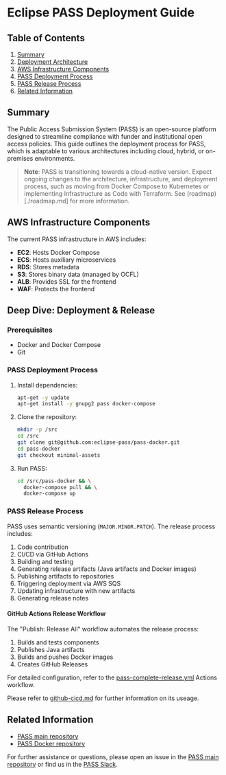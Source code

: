 # Eclipse PASS Deployment Guide

## Table of Contents
1. [Summary](#summary)
2. [Deployment Architecture](#deployment-architecture)
3. [AWS Infrastructure Components](#aws-infrastructure-components)
4. [PASS Deployment Process](#pass-deployment-process)
5. [PASS Release Process](#pass-release-process)
6. [Related Information](#related-infomormation)

## Summary

The Public Access Submission System (PASS) is an open-source platform designed to streamline compliance with funder and institutional open access policies. This guide outlines the deployment process for PASS, which is adaptable to various architectures including cloud, hybrid, or on-premises environments.

> **Note**: PASS is transitioning towards a cloud-native version. Expect ongoing changes to the architecture, infrastructure, and deployment process, such as moving from Docker Compose to Kubernetes or implementing Infrastructure as Code with Terraform. See (roadmap)[./roadmap.md] for more information.

## AWS Infrastructure Components

The current PASS infrastructure in AWS includes:

- **EC2**: Hosts Docker Compose
- **ECS**: Hosts auxiliary microservices
- **RDS**: Stores metadata
- **S3**: Stores binary data (managed by OCFL)
- **ALB**: Provides SSL for the frontend
- **WAF**: Protects the frontend

## Deep Dive: Deployment & Release 

### Prerequisites
- Docker and Docker Compose
- Git

### PASS Deployment Process

1. Install dependencies:
   ```bash
   apt-get -y update
   apt-get install -y gnupg2 pass docker-compose
   ```

2. Clone the repository:
   ```bash
   mkdir -p /src
   cd /src
   git clone git@github.com:eclipse-pass/pass-docker.git
   cd pass-docker
   git checkout minimal-assets
   ```

3. Run PASS:
   ```bash
   cd /src/pass-docker && \
     docker-compose pull && \
     docker-compose up
   ```

### PASS Release Process

PASS uses semantic versioning (`MAJOR.MINOR.PATCH`). The release process includes:

1. Code contribution
2. CI/CD via GitHub Actions
3. Building and testing
4. Generating release artifacts (Java artifacts and Docker images)
5. Publishing artifacts to repositories
6. Triggering deployment via AWS SQS
7. Updating infrastructure with new artifacts
8. Generating release notes

#### GitHub Actions Release Workflow

The "Publish: Release All" workflow automates the release process:

1. Builds and tests components
2. Publishes Java artifacts
3. Builds and pushes Docker images
4. Creates GitHub Releases

For detailed configuration, refer to the [pass-complete-release.yml](https://github.com/eclipse-pass/main/blob/main/.github/workflows/pass-complete-release.yml) Actions workflow.

Please refer to [github-cicd.md](./github-cicd.md) for further information on its useage.

## Related Information

- [PASS main repository](https://github.com/eclipse-pass/main)
- [PASS Docker repository](https://github.com/eclipse-pass/pass-docker)

For further assistance or questions, please open an issue in the [PASS main repository](https://github.com/eclipse-pass/main/issues) or find us in the [PASS Slack](https://eclipse-pass.slack.com).